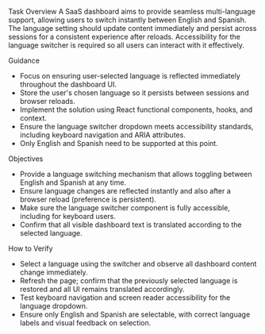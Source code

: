 Task Overview
A SaaS dashboard aims to provide seamless multi-language support, allowing users to switch instantly between English and Spanish. The language setting should update content immediately and persist across sessions for a consistent experience after reloads. Accessibility for the language switcher is required so all users can interact with it effectively.

Guidance
- Focus on ensuring user-selected language is reflected immediately throughout the dashboard UI.
- Store the user's chosen language so it persists between sessions and browser reloads.
- Implement the solution using React functional components, hooks, and context.
- Ensure the language switcher dropdown meets accessibility standards, including keyboard navigation and ARIA attributes.
- Only English and Spanish need to be supported at this point.

Objectives
- Provide a language switching mechanism that allows toggling between English and Spanish at any time.
- Ensure language changes are reflected instantly and also after a browser reload (preference is persistent).
- Make sure the language switcher component is fully accessible, including for keyboard users.
- Confirm that all visible dashboard text is translated according to the selected language.

How to Verify
- Select a language using the switcher and observe all dashboard content change immediately.
- Refresh the page; confirm that the previously selected language is restored and all UI remains translated accordingly.
- Test keyboard navigation and screen reader accessibility for the language dropdown.
- Ensure only English and Spanish are selectable, with correct language labels and visual feedback on selection.
